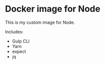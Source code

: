 # Docker image for Node

This is my custom image for Node.

Includes:
- Gulp CLI
- Yarn
- expect
- jq

